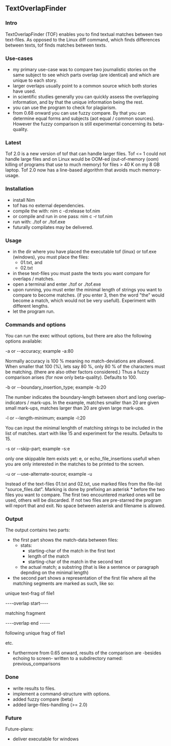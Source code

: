 ## TextOverlapFinder

### Intro

TextOverlapFinder (TOF) enables you to find textual matches between two text-files. As opposed to the Linux diff command, which finds differences between texts, tof finds matches between texts. 


### Use-cases

- my primary use-case was to compare two journalistic stories on the same subject to see which parts overlap (are identical) and which are unique to each story.
- larger overlaps usually point to a common source which both stories have used.
- in scientific studies generally you can quickly assess the overlapping information, and by that the unique information being the rest.
- you can use the program to check for plagiarism.
- from 0.68 onward you can use fuzzy compare. By that you can determine equal forms and subjects (aot equal / common sources). However the fuzzy comparison is still experimental concerning its beta-quality.


### Latest

Tof 2.0 is a new version of tof that can handle larger files. Tof <= 1 could not handle large files and on Linux would be OOM-ed (out-of-memory (oom) killing of programs that use to much memory) for files > 40 K on my 8 GB laptop. Tof 2.0 now has a line-based algorithm that avoids much memory-usage.

### Installation

- install Nim
- tof has no external dependencies.
- compile the with: nim c -d:release tof.nim
- or compile and run in one pass: nim c -r tof.nim
- run with: ./tof or ./tof.exe
- futurally compilates may be delivered.


### Usage

- in the dir where you have placed the executable tof (linux) or tof.exe (windows), you must place the files:
  - 01.txt, and
  - 02.txt
- in these text-files you must paste the texts you want compare for overlaps / matches.
- open a terminal and enter ./tof or ./tof.exe
- upon running, you must enter the minimal length of strings you want to compare to become matches. (if you enter 3, then the word "the" would become a match, which would not be very usefull). Experiment with different lengths.
- let the program run.


### Commands and options

You can run the exec without options, but there are also the following options available:

-a or --accuracy; example -a:80

Normally accuracy is 100 % meaning no match-deviations are allowed.
When smaller that 100 (%), lets say 80 %, only 80 % of the characters must be matching.
(there are also other factors considered.)
Thus a fuzzy comparison arises (for now only beta-quality). Defaults to 100.

-b or --boundary_insertion_type; example -b:20

The number indicates the boundary-length between short and long overlap-indicators / mark-ups. 
In the example, matches smaller than 20 are given small mark-ups, 
matches larger than 20 are given large mark-ups.

-l or --length-minimum; example -l:20

You can input the minimal lenghth of matching strings to be included in the list of matches. start with like 15 and experiment for the results. Defaults to 15.

-s or --skip-part; example -s:e

only one skippable item exists yet: e, or echo_file_insertions
usefull when you are only interested in the matches to be printed to the screen.

-u or --use-alternate-source; example -u

Instead of the text-files 01.txt and 02.txt, use marked files from the file-list "source_files.dat". Marking is done by prefixing an asterisk * before the two files you want to compare. The first two encountered marked ones will be used, others will be discarded. If not two files are pre-starred the program will report that and exit. No space between asterisk and filename is allowed.


### Output

The output contains two parts:
- the first part shows the match-data between files:
  - stats:
    - starting-char of the match in the first text
    - length of the match
    - starting-char of the match in the second text
  - the actual match; a substring (that is like a sentence or paragraph depnding on the minimal length)
- the second part shows a representation of the first file where all the matching segments are marked as such, like so: 

unique text-frag of file1

----overlap start----

matching fragment

----overlap end -----

following unique frag of file1

etc.

- furthermore from 0.65 onward, results of the comparison are -besides echoing to screen- written to a subdirectory named: previous_comparisons


### Done

- write results to files.
- implement a command-structure with options.
- added fuzzy compare (beta)
- added large-files-handling (>= 2.0)


### Future

Future-plans:
- deliver executable for windows

